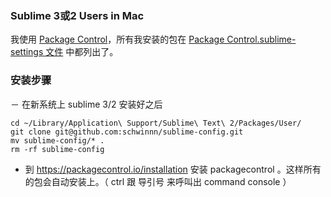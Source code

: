 ### Sublime 3或2 Users in Mac

我使用 [Package Control](https://packagecontrol.io/installation)，所有我安装的包在 [Package Control.sublime-settings 文件](https://github.com/schwinnn/sublime-config/blob/master/Package%20Control.sublime-settings)
 中都列出了。

### 安装步骤

－ 在新系统上 sublime 3/2 安装好之后

```console
cd ~/Library/Application\ Support/Sublime\ Text\ 2/Packages/User/
git clone git@github.com:schwinnn/sublime-config.git
mv sublime-config/* .
rm -rf sublime-config
```

- 到 https://packagecontrol.io/installation 安装 packagecontrol 。这样所有的包会自动安装上。（ ctrl 跟 导引号 来呼叫出 command console ）
